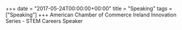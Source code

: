 +++
date = "2017-05-24T00:00:00+00:00"
title = "Speaking"
tags = ["Speaking"]
+++
American Chamber of Commerce Ireland Innovation Series - STEM Careers Speaker